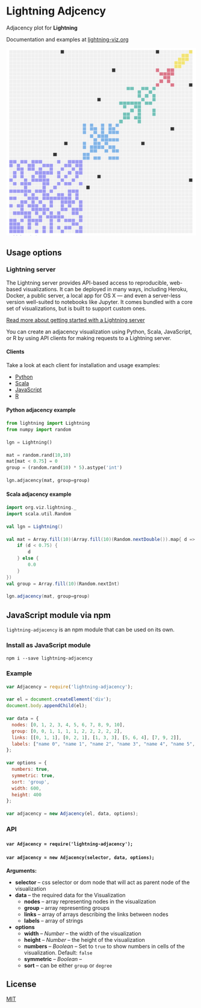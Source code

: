 # Lightning Adjcency

Adjacency plot for **Lightning**

Documentation and examples at [lightning-viz.org](http://lightning-viz.org/documentation)

[![adjacency](https://raw.githubusercontent.com/lightning-viz/lightning-default-index/master/images/adjacency.png)](https://github.com/lightning-viz/lightning-adjacency)

## Usage options

### Lightning server

The Lightning server provides API-based access to reproducible, web-based visualizations. It can be deployed in many ways, including Heroku, Docker, a public server, a local app for OS X — and even a server-less version well-suited to notebooks like Jupyter. It comes bundled with a core set of visualizations, but is built to support custom ones.

[Read more about getting started with a Lightning server](http://lightning-viz.org/documentation/)

You can create an adjacency visualization using Python, Scala, JavaScript, or R by using API clients for making requests to a Lightning server.

#### Clients

Take a look at each client for installation and usage examples:

- [Python](https://github.com/lightning-viz/lightning-python)
- [Scala](https://github.com/lightning-viz/lightning-scala)
- [JavaScript](https://github.com/lightning-viz/lightning.js)
- [R](https://github.com/Ermlab/lightning-rstat)

#### Python adjacency example

```python
from lightning import Lightning
from numpy import random

lgn = Lightning()

mat = random.rand(10,10)
mat[mat < 0.75] = 0
group = (random.rand(10) * 5).astype('int')

lgn.adjacency(mat, group=group)
```

#### Scala adjacency example

```scala
import org.viz.lightning._
import scala.util.Random

val lgn = Lightning()

val mat = Array.fill(10)(Array.fill(10)(Random.nextDouble()).map{ d =>
	if (d < 0.75) {
		d
	} else {
		0.0
	}
})
val group = Array.fill(10)(Random.nextInt)

lgn.adjacency(mat, group=group)
```

## JavaScript module via npm

`lightning-adjacency` is an npm module that can be used on its own.

### Install as JavaScript module

```
npm i --save lightning-adjacency
```

### Example

```js
var Adjacency = require('lightning-adjacency');

var el = document.createElement('div');
document.body.appendChild(el);

var data = {
  nodes: [0, 1, 2, 3, 4, 5, 6, 7, 8, 9, 10],
  group: [0, 0, 1, 1, 1, 1, 2, 2, 2, 2, 2],
  links: [[0, 1, 1], [0, 2, 1], [1, 3, 3], [5, 6, 4], [7, 9, 2]],
  labels: ["name 0", "name 1", "name 2", "name 3", "name 4", "name 5", "name 6", "name 7", "name 8", "name 9", "name 10"]
};

var options = {
  numbers: true,
  symmetric: true,
  sort: 'group',
  width: 600,
  height: 400
};

var adjacency = new Adjacency(el, data, options);
```

### API

#### `var Adjacency = require('lightning-adjacency');`

#### `var adjacency = new Adjacency(selector, data, options);`

**Arguments:**  
- **selector** – css selector or dom node that will act as parent node of the visualization
- **data** – the required data for the Visualization
  - **nodes** – array representing nodes in the visualization
  - **group** – array representing groups
  - **links** – array of arrays describing the links between nodes
  - **labels** – array of strings
- **options**
  - **width** – *Number* – the width of the visualization
  - **height** – *Number* – the height of the visualization
  - **numbers** – *Boolean* – Set to `true` to show numbers in cells of the visualization. Default: `false`
  - **symmetric** – *Boolean* – 
  - **sort** – can be either `group` or `degree`

## License
[MIT](LICENSE)
